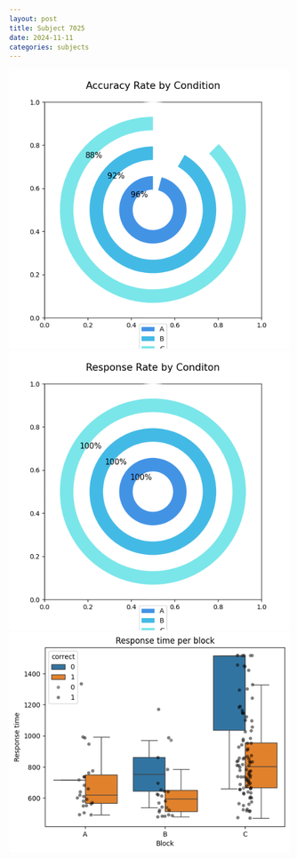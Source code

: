 ```yaml
---
layout: post
title: Subject 7025
date: 2024-11-11
categories: subjects
---
```


![](data/7025/run-5/7025_accuracy_rate.png)
![](data/7025/run-5/7025_response_rate.png)
![](data/7025/run-5/7025_rt.png)
